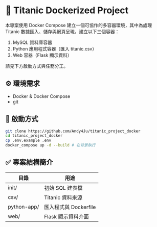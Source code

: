 # 🚢 Titanic Dockerized Project

本專案使用 Docker Compose 建立一個可協作的多容器環境，其中為處理 Titanic 數據匯入、儲存與網頁呈現，建立以下三個容器：

1. MySQL 資料庫容器
2. Python 應用程式容器（匯入 titanic.csv）
3. Web 容器（Flask 顯示資料）

請見下方啟動方式與任務分工。

## ⚙️ 環境需求

- Docker & Docker Compose
- git

## 🚀 啟動方式

```bash
git clone https://github.com/Andy4Ju/titanic_project_docker
cd titanic_project_docker
cp .env.example .env
docker_compose up -d --build # 在背景執行
```

## ✅ 專案結構簡介

|目錄 | 用途 |
|---------------|------|
| init/         | 初始 SQL 建表檔 |
| csv/          | Titanic 資料來源 |
| python-app/   | 匯入程式與 Dockerfile |
| web/          | Flask 顯示資料介面 |
